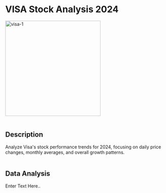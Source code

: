 # VISA Stock Analysis 2024
<img src="https://github.com/user-attachments/assets/292ed585-e630-441e-af3b-d4e756420614" alt="visa-1" width="300">
<br>
<br>

## Description
Analyze Visa's stock performance trends for 2024, focusing on daily price changes, monthly averages, and overall growth patterns.
<br>
<br>


## Data Analysis
Enter Text Here..
